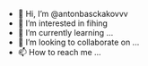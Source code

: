 - 👋 Hi, I’m @antonbasckakovvv
- 👀 I’m interested in fihing
- 🌱 I’m currently learning ...
- 💞️ I’m looking to collaborate on ...
- 📫 How to reach me ...

<!---
antonbasckakovvv/antonbasckakovvv is a ✨ special ✨ repository because its `README.md` (this file) appears on your GitHub profile.
You can click the Preview link to take a look at your changes.
--->
